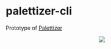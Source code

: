 # palettizer-cli

Prototype of [Palettizer](https://github.com/GregoryKogan/Palettizer)

<p align="center">
  <img src="https://github.com/GregoryKogan/Image-Palettizer-py/blob/main/Output/Nord-w5.jpg" />
<p/>
